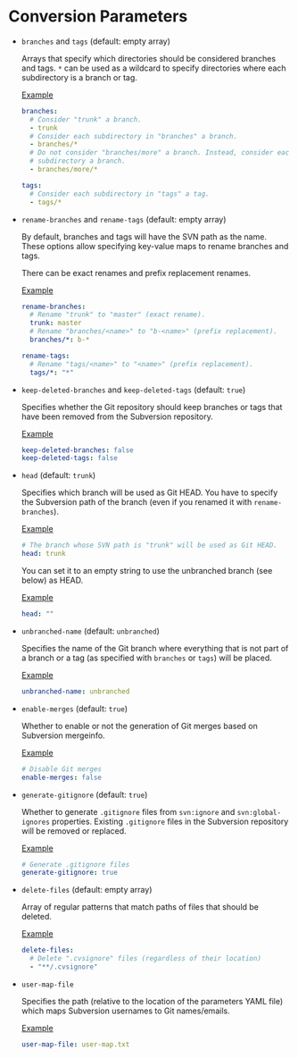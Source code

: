 # Conversion Parameters

* `branches` and `tags` (default: empty array)

  Arrays that specify which directories should be considered branches and tags.
  `*` can be used as a wildcard to specify directories where each subdirectory
  is a branch or tag.

  <u>Example</u>

  ```yaml
  branches:
    # Consider "trunk" a branch.
    - trunk
    # Consider each subdirectory in "branches" a branch.
    - branches/*
    # Do not consider "branches/more" a branch. Instead, consider each
    # subdirectory a branch.
    - branches/more/*

  tags:
    # Consider each subdirectory in "tags" a tag.
    - tags/*
  ```

* `rename-branches` and `rename-tags` (default: empty array)

  By default, branches and tags will have the SVN path as the name. These
  options allow specifying key-value maps to rename branches and tags.

  There can be exact renames and prefix replacement renames.

  <u>Example</u>

  ```yaml
  rename-branches:
    # Rename "trunk" to "master" (exact rename).
    trunk: master
    # Rename "branches/<name>" to "b-<name>" (prefix replacement).
    branches/*: b-*

  rename-tags:
    # Rename "tags/<name>" to "<name>" (prefix replacement).
    tags/*: "*"
  ```

* `keep-deleted-branches` and `keep-deleted-tags` (default: `true`)

  Specifies whether the Git repository should keep branches or tags that have
  been removed from the Subversion repository.

  <u>Example</u>

  ```yaml
  keep-deleted-branches: false
  keep-deleted-tags: false
  ```

* `head` (default: `trunk`)

  Specifies which branch will be used as Git HEAD. You have to specify the
  Subversion path of the branch (even if you renamed it with
  `rename-branches`).

  <u>Example</u>

  ```yaml
  # The branch whose SVN path is "trunk" will be used as Git HEAD.
  head: trunk
  ```

  You can set it to an empty string to use the unbranched branch (see below) as
  HEAD.

  <u>Example</u>

  ```yaml
  head: ""
  ```

* `unbranched-name` (default: `unbranched`)

  Specifies the name of the Git branch where everything that is not part of a
  branch or a tag (as specified with `branches` or `tags`) will be placed.

  <u>Example</u>

  ```yaml
  unbranched-name: unbranched
  ```

* `enable-merges` (default: `true`)

  Whether to enable or not the generation of Git merges based on Subversion
  mergeinfo.

  <u>Example</u>

  ```yaml
  # Disable Git merges
  enable-merges: false
  ```

* `generate-gitignore` (default: `true`)

  Whether to generate `.gitignore` files from `svn:ignore` and
  `svn:global-ignores` properties. Existing `.gitignore` files in the
  Subversion repository will be removed or replaced.

  <u>Example</u>

  ```yaml
  # Generate .gitignore files
  generate-gitignore: true
  ```

* `delete-files` (default: empty array)

  Array of regular patterns that match paths of files that should be deleted.

  <u>Example</u>

  ```yaml
  delete-files:
    # Delete ".cvsignore" files (regardless of their location)
    - "**/.cvsignore"
  ```

* `user-map-file`

  Specifies the path (relative to the location of the parameters YAML file)
  which maps Subversion usernames to Git names/emails.

  <u>Example</u>

  ```yaml
  user-map-file: user-map.txt
  ```
